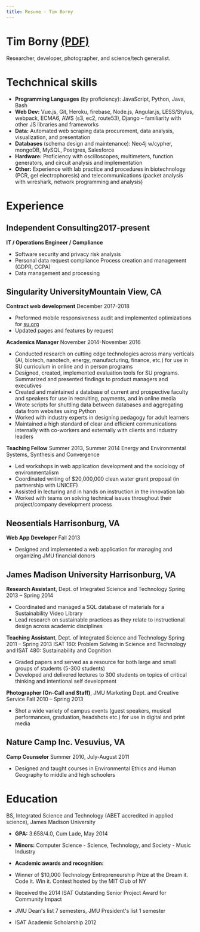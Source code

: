 ```yaml
---
title: Resume - Tim Borny
---
```


# <span class='no-print'>Tim Borny <a class='print' href="javascript:window.print()">(PDF)</a></span>

Researcher, developer, photographer, and science/tech generalist.
<!-- Jack-of-all-trades, master of being a jack-of-all-trades. -->

# Techchnical skills

- **Programming	Languages**	(by proficiency):	JavaScript,	Python,	Java,	Bash
- **Web Dev:**	Vue.js, Git, Heroku, firebase,	Node.js,	Angular.js, LESS/Stylus, webpack, ECMA6, AWS	(s3,	ec2, route53), Django – familiarity	with	other	JS	libraries	and	frameworks
- **Data:** Automated web scraping data procurement, data analysis, visualization, and presentation
- **Databases** (schema design and maintenance):	Neo4j w/cypher, mongoDB, MySQL,	Postgres, Salesforce
- **Hardware:**	Proficiency	with	oscilloscopes,	multimeters,	function	generators,	and	circuit	analysis	and	implementation
- **Other:** Experience	with	lab	practice	and	procedures	in	biotechnology	(PCR,	gel	electrophoresis)	and	telecommunications (packet	analysis	with	wireshark,	network	programming	and	analysis)

# Experience

## **Independent Consulting**<span class='right'>2017-present</span>
**IT / Operations Engineer / Compliance**
- Software security and privacy risk analysis
- Personal data request compliance Process creation and management (GDPR, CCPA)
- Data management and processing

## **Singularity University**<span class='right'>Mountain	View,	CA</span>

**Contract web development** <span class='right'>December 2017-2018</span>
- Preformed mobile responsiveness audit and implemented optimizations for [su.org](http://su.org)
- Updated pages and features by request

**Academics Manager** <span class='right'>November 2014-November 2016</span>


- Conducted research on cutting edge technologies across many verticals (AI, biotech, nanotech, energy, manufacturing, finance, etc.) for use in SU curriculum in online and in person programs
- Designed, created, implemented evaluation tools for SU programs. Summarized and presented findings to product managers and executives
- Created and maintained a database of current and prospective faculty and speakers for use in recruiting, payments, and in online media
- Wrote scripts for shuttling data between databases and aggregating data from websites using Python
- Worked with industry experts in designing pedagogy for adult learners
- Maintained a high standard of clear and efficient communications internally with co-workers and externally with clients and industry leaders

**Teaching	Fellow** <span class='right'>Summer	2013,	Summer	2014</span>
 Energy	and	Environmental	Systems,	Synthesis	and	Convergence

 - Led	workshops	in	web	application development	and	the	sociology	of	environmentalism
 -  Coordinated	writing	of $20,000,000 clean	water	grant	proposal (in	partnership with	UNICEF)
 - Assisted in	lecturing	and	in	hands	on	instruction in	the	innovation	lab
 - Worked	with	teams	on	solving	technical	issues	throughout	their	project/company	development	process


## **Neosentials** <span class='right'>Harrisonburg, VA</span>

**Web	App Developer** <span class='right'>Fall	2013</span>
- Designed and	implemented	a web	application	for	managing	and	organizing	JMU	financial	donors

## **James Madison University** <span class='right'>Harrisonburg, VA</span>

**Research	Assistant**, Dept.	of	Integrated	Science	and	Technology <span class='right'>Spring	2013	– Spring	2014</span>
- Coordinated and	managed a SQL database of materials for a	Sustainability Video	Library
- Lead research on sustainable	practices as they relate to instructional design across academic disciplines

**Teaching	Assistant**,	Dept.	of	Integrated	Science	and	Technology <span class='right'>Spring	2011	– Spring	2013</span>
ISAT	160: Problem	Solving	in	Science	and	Technology and	ISAT	480: Sustainability	and	Cognition
- Graded papers	and	served as	a	resource	for	both	large	and	small	groups	of	students	(5-300 students)
- Developed and	delivered lectures	to	300	students	on	topics	of	critical	thinking	and	intentional	self	development

**Photographer (On-Call and	Staff)**,	JMU Marketing	Dept.	and	Creative	Service	<span class='right'>Fall	2010	– Spring	2013</span>
- Shot a	wide	variety	of	campus	events (guest	speakers,	musical	performances,	graduation,	headshots	etc.) for use in digital and print media

## **Nature	Camp	Inc.**								 								<span class='right'>Vesuvius,	VA</span>
**Camp	Counselor** <span class='right'>Summer	2010,	July-August	2011</span>
- Designed	and	taught	courses	in	Environmental	Ethics	and	Human	Geography to	middle	and	high schoolers

# Education

BS, Integrated Science and Technology (ABET accredited in applied science), James Madison University
- **GPA:** 3.658/4.0, Cum Lade, May 2014

- **Minors:** Computer Science - Science, Technology, and Society - Music Industry

- **Academic awards and recognition:**
 - Winner of $10,000	Technology	Entrepreneurship	Prize	at	the	Dream it.	Code	it.	Win	it.	Contest	hosted	by	the	MIT	Club	of	NY
 - Received	the 2014	ISAT	Outstanding	Senior	Project	Award	for	Community	Impact
 - JMU	Dean's	list	7	semesters,	JMU	President's	list	1	semester
 - ISAT	Academic	Scholarship	2012
